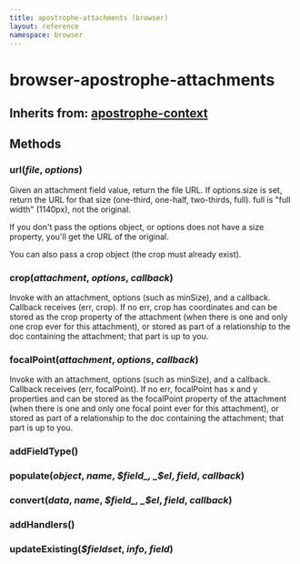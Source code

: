 ```yaml
---
title: apostrophe-attachments (browser)
layout: reference
namespace: browser
---
```


# browser-apostrophe-attachments

## Inherits from: [apostrophe-context](https://github.com/apostrophecms/apostrophe-documentation/tree/e71017392b54a258d8d72811456c862139150a96/modules/apostrophe-utils/browser-apostrophe-context.html)

## Methods

### url\(_file_, _options_\)

Given an attachment field value, return the file URL. If options.size is set, return the URL for that size \(one-third, one-half, two-thirds, full\). full is "full width" \(1140px\), not the original.

If you don't pass the options object, or options does not have a size property, you'll get the URL of the original.

You can also pass a crop object \(the crop must already exist\).

### crop\(_attachment_, _options_, _callback_\)

Invoke with an attachment, options \(such as minSize\), and a callback. Callback receives \(err, crop\). If no err, crop has coordinates and can be stored as the crop property of the attachment \(when there is one and only one crop ever for this attachment\), or stored as part of a relationship to the doc containing the attachment; that part is up to you.

### focalPoint\(_attachment_, _options_, _callback_\)

Invoke with an attachment, options \(such as minSize\), and a callback. Callback receives \(err, focalPoint\). If no err, focalPoint has x and y properties and can be stored as the focalPoint property of the attachment \(when there is one and only one focal point ever for this attachment\), or stored as part of a relationship to the doc containing the attachment; that part is up to you.

### addFieldType\(\)

### populate\(_object_, _name_, _$field_, _$el_, _field_, _callback_\)

### convert\(_data_, _name_, _$field_, _$el_, _field_, _callback_\)

### addHandlers\(\)

### updateExisting\(_$fieldset_, _info_, _field_\)

